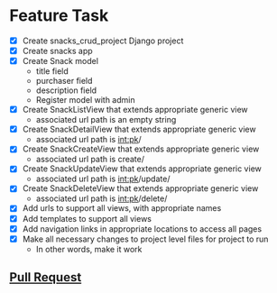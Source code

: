 # Feature Task

- [X] Create snacks_crud_project Django project
- [X] Create snacks app
- [X] Create Snack model
    - title field
    - purchaser field
    - description field
    - Register model with admin
- [X] Create SnackListView that extends appropriate generic view
    - associated url path is an empty string
- [X] Create SnackDetailView that extends appropriate generic view
    - associated url path is <int:pk>/
- [X] Create SnackCreateView that extends appropriate generic view
    - associated url path is create/
- [X] Create SnackUpdateView that extends appropriate generic view
    - associated url path is <int:pk>/update/
- [X] Create SnackDeleteView that extends appropriate generic view
    - associated url path is <int:pk>/delete/
- [X] Add urls to support all views, with appropriate names
- [X] Add templates to support all views
- [X] Add navigation links in appropriate locations to access all pages
- [X] Make all necessary changes to project level files for project to run
    - In other words, make it work

## [Pull Request](https://github.com/NickDorkins/snacks_crud_project/pull/1)

